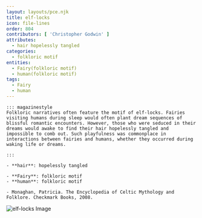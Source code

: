 ```yaml
---
layout: layouts/pce.njk
title: elf-locks
icon: file-lines
order: 804
contributors: [ 'Christopher Godwin' ]
attributes:
  - hair hopelessly tangled
categories:
  - folkloric motif
entities:
  - Fairy(folkloric motif)
  - human(folkloric motif)
tags:
  - Fairy
  - human
---
```

``` tab [group1:Info]
::: magazinestyle
Folkloric narratives often feature the motif of elf-locks. Fairies visiting humans during sleep would often plant dream sequences of blissful romantic encounters. However, those who were seduced in their dreams would awake to find their hair hopelessly tangled and impossible to comb out. Such playfulness was commonplace in interactions between fairies and humans, whether they occurred during waking life or dreams.

:::
```
``` tab [group1:Attributes]
- **hair**: hopelessly tangled
```
``` tab [group1:Entities]
- **Fairy**: folkloric motif
- **human**: folkloric motif
```
``` tab [group1:Sources]
- Monaghan, Patricia. The Encyclopedia of Celtic Mythology and Folklore. Checkmark Books, 2008.
```
![elf-locks Image](['https://upload.wikimedia.org/wikipedia/commons/thumb/b/bc/Juments_lusitaniennes_11.jpg/1200px-Juments_lusitaniennes_11.jpg'])
